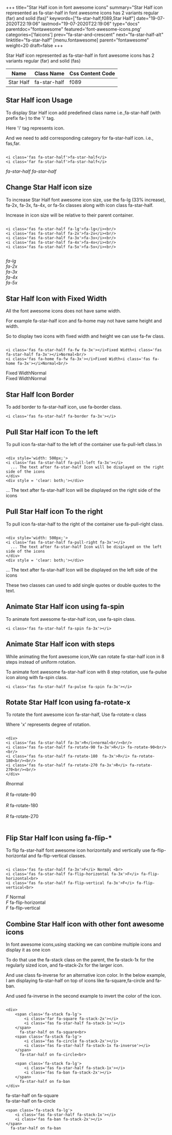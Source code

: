 +++
title="Star Half icon in font awesome icons"
summary="Star Half icon represented as fa-star-half in font awesome icons has 2 variants regular (far) and solid (fas)"
keywords=["fa-star-half,f089,Star Half"]
date="19-07-2020T22:19:06"
lastmod="19-07-2020T22:19:06"
type="docs"
parentdoc="fontawesome"
featured='font-awesome-icons.png'
categories=['faicons']
prev="fa-star-and-crescent"
next="fa-star-half-alt"
linktitle="fa-star-half"
[menu.fontawesome]
parent="fontawesome"
weight=20
draft=false
+++


Star Half icon represented as fa-star-half in font awesome icons has 2 variants regular (far) and solid (fas)

<div class='table-responsive'><table class='table'><thead><tr><th>Name</th><th>Class Name</th><th>Css Content Code</th></tr></thead><tbody><tr><td>Star Half</td><td>fa-star-half</td><td>f089</td></tr></tbody></table></div>



## Star Half icon Usage

To display Star Half icon add predefined class name i.e.,fa-star-half (with prefix fa-) to the 'i' tag.

Here 'i' tag represents icon.

And we need to add corresponding category for fa-star-half icon. i.e., fas,far.


```

<i class='fas fa-star-half'>fa-star-half</i>
<i class='far fa-star-half'>fa-star-half</i>
```

<i class='fas fa-star-half'>fa-star-half</i>
<i class='far fa-star-half'>fa-star-half</i>




## Change Star Half icon size
To increase Star Half font awesome icon size, use the fa-lg (33% increase), fa-2x, fa-3x, fa-4x, or fa-5x classes along with icon class fa-star-half.

Increase in icon size will be relative to their parent container. 

```

<i class='fas fa-star-half fa-lg'>fa-lg</i><br/>
<i class='fas fa-star-half fa-2x'>fa-2x</i><br/>
<i class='fas fa-star-half fa-3x'>fa-3x</i><br/>
<i class='fas fa-star-half fa-4x'>fa-4x</i><br/>
<i class='fas fa-star-half fa-5x'>fa-5x</i><br/>
            
```

<i class='fas fa-star-half fa-lg'>fa-lg</i><br/>
<i class='fas fa-star-half fa-2x'>fa-2x</i><br/>
<i class='fas fa-star-half fa-3x'>fa-3x</i><br/>
<i class='fas fa-star-half fa-4x'>fa-4x</i><br/>
<i class='fas fa-star-half fa-5x'>fa-5x</i><br/>
            



## Star Half Icon with Fixed Width 

All the font awesome icons does not have same width.

For example fa-star-half icon and fa-home may not have same height and width.

So to display two icons with fixed width and height we can use fa-fw class.


```

<i class='fas fa-star-half fa-fw fa-3x'></i>Fixed Width<i class='fas fa-star-half fa-3x'></i>Normal<br/>
<i class='fas fa-home fa-fw fa-3x'></i>Fixed Width<i class='fas fa-home fa-3x'></i>Normal<br/>
```

<i class='fas fa-star-half fa-fw fa-3x'></i>Fixed Width<i class='fas fa-star-half fa-3x'></i>Normal<br/>
<i class='fas fa-home fa-fw fa-3x'></i>Fixed Width<i class='fas fa-home fa-3x'></i>Normal<br/>



## Star Half Icon Border 

To add border to fa-star-half icon, use fa-border class.


```
<i class='fas fa-star-half fa-border fa-3x'></i>

```
<i class='fas fa-star-half fa-border fa-3x'></i>





## Pull Star Half icon To the left

To pull icon fa-star-half to the left of the container use fa-pull-left class.\n

```

<div style='width: 500px;'>
<i class='fas fa-star-half fa-pull-left fa-3x'></i>
  ... The text after fa-star-half Icon will be displayed on the right side of the icons
</div>
<div style = 'clear: both;'></div>
```

<div style='width: 500px;'>
<i class='fas fa-star-half fa-pull-left fa-3x'></i>
  ... The text after fa-star-half Icon will be displayed on the right side of the icons
</div>
<div style = 'clear: both;'></div>




## Pull Star Half icon To the right
To pull icon fa-star-half to the right of the container use fa-pull-right class.

```

<div style='width: 500px;'>
<i class='fas fa-star-half fa-pull-right fa-3x'></i>
  ... The text after fa-star-half Icon will be displayed on the left side of the icons
</div>
<div style = 'clear: both;'></div>
```

<div style='width: 500px;'>
<i class='fas fa-star-half fa-pull-right fa-3x'></i>
  ... The text after fa-star-half Icon will be displayed on the left side of the icons
</div>
<div style = 'clear: both;'></div>

These two classes can used to add single quotes or double quotes to the text.


## Animate Star Half icon using fa-spin
To animate font awesome fa-star-half icon, use fa-spin class.

```
<i class='fas fa-star-half fa-spin fa-3x'></i>
```
<i class='fas fa-star-half fa-spin fa-3x'></i>




## Animate Star Half icon with steps
While animating the font awesome icon,We can rotate fa-star-half icon in 8 steps instead of uniform rotation.

To animate font awesome fa-star-half icon with 8 step rotation, use fa-pulse icon along with fa-spin class.


```
<i class='fas fa-star-half fa-pulse fa-spin fa-3x'></i>

```
<i class='fas fa-star-half fa-pulse fa-spin fa-3x'></i>





## Rotate Star Half Icon using fa-rotate-x
To rotate the font awesome icon fa-star-half, Use fa-rotate-x class

Where 'x' represents degree of rotation.


```

<div>
<i class='fas fa-star-half fa-3x'>R</i>normal<br/><br/>
<i class='fas fa-star-half fa-rotate-90 fa-3x'>R</i> fa-rotate-90<br/><br/> 
<i class='fas fa-star-half fa-rotate-180  fa-3x'>R</i> fa-rotate-180<br/><br/> 
<i class='fas fa-star-half fa-rotate-270 fa-3x'>R</i> fa-rotate-270<br/><br/>
</div>
```

<div>
<i class='fas fa-star-half fa-3x'>R</i>normal<br/><br/>
<i class='fas fa-star-half fa-rotate-90 fa-3x'>R</i> fa-rotate-90<br/><br/> 
<i class='fas fa-star-half fa-rotate-180  fa-3x'>R</i> fa-rotate-180<br/><br/> 
<i class='fas fa-star-half fa-rotate-270 fa-3x'>R</i> fa-rotate-270<br/><br/>
</div>




## Flip Star Half Icon using fa-flip-*
To flip fa-star-half font awesome icon horizontally and vertically use fa-flip-horizontal and fa-flip-vertical classes. 

```

<i class='fas fa-star-half fa-3x'>F</i> Normal <br>
<i class='fas fa-star-half fa-flip-horizontal fa-3x'>F</i> fa-flip-horizontal<br>
<i class='fas fa-star-half fa-flip-vertical fa-3x'>F</i> fa-flip-vertical<br>
```

<i class='fas fa-star-half fa-3x'>F</i> Normal <br>
<i class='fas fa-star-half fa-flip-horizontal fa-3x'>F</i> fa-flip-horizontal<br>
<i class='fas fa-star-half fa-flip-vertical fa-3x'>F</i> fa-flip-vertical<br>




## Combine Star Half icon with other font awesome icons
In font awesome icons,using stacking we can combine multiple icons and display it as one icon 

To do that use the fa-stack class on the parent, the fa-stack-1x for the regularly sized icon, and fa-stack-2x for the larger icon.

And use class fa-inverse for an alternative icon color. 
In the below example, I am displaying fa-star-half on top of icons like fa-square,fa-circle and fa-ban.

And used fa-inverse in the second example to invert the color of the icon.

```

<div>
    <span class='fa-stack fa-lg'>
        <i class='far fa-square fa-stack-2x'></i>
        <i class='fas fa-star-half fa-stack-1x'></i>
    </span>
      fa-star-half on fa-square<br>
    <span class='fa-stack fa-lg'>
        <i class='fas fa-circle fa-stack-2x'></i>
        <i class='fas fa-star-half fa-stack-1x fa-inverse'></i>
    </span>
      fa-star-half on fa-circle<br>

    <span class='fa-stack fa-lg'>
        <i class='fas fa-star-half fa-stack-1x'></i>
        <i class='fas fa-ban fa-stack-2x'></i>
    </span>
      fa-star-half on fa-ban
</div>
```

<div>
    <span class='fa-stack fa-lg'>
        <i class='far fa-square fa-stack-2x'></i>
        <i class='fas fa-star-half fa-stack-1x'></i>
    </span>
      fa-star-half on fa-square<br>
    <span class='fa-stack fa-lg'>
        <i class='fas fa-circle fa-stack-2x'></i>
        <i class='fas fa-star-half fa-stack-1x fa-inverse'></i>
    </span>
      fa-star-half on fa-circle<br>

    <span class='fa-stack fa-lg'>
        <i class='fas fa-star-half fa-stack-1x'></i>
        <i class='fas fa-ban fa-stack-2x'></i>
    </span>
      fa-star-half on fa-ban
</div>






